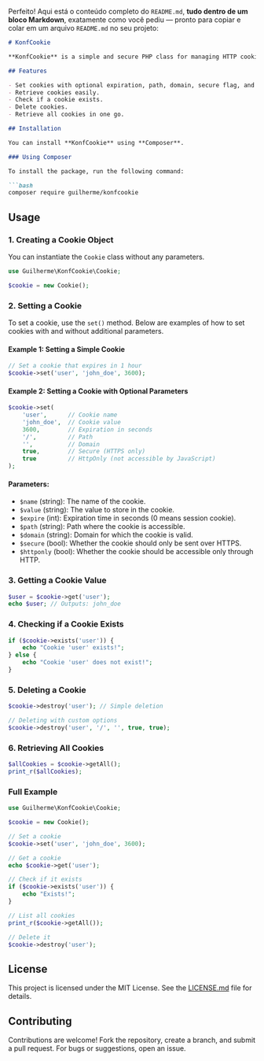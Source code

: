 Perfeito! Aqui está o conteúdo completo do `README.md`, **tudo dentro de um bloco Markdown**, exatamente como você pediu — pronto para copiar e colar em um arquivo `README.md` no seu projeto:

```markdown
# KonfCookie

**KonfCookie** is a simple and secure PHP class for managing HTTP cookies. It allows setting, getting, checking existence, deleting cookies, and retrieving all cookies in a straightforward manner.

## Features

- Set cookies with optional expiration, path, domain, secure flag, and HttpOnly flag.
- Retrieve cookies easily.
- Check if a cookie exists.
- Delete cookies.
- Retrieve all cookies in one go.

## Installation

You can install **KonfCookie** using **Composer**.

### Using Composer

To install the package, run the following command:

```bash
composer require guilherme/konfcookie
```

## Usage

### 1. Creating a Cookie Object

You can instantiate the `Cookie` class without any parameters.

```php
use Guilherme\KonfCookie\Cookie;

$cookie = new Cookie();
```

### 2. Setting a Cookie

To set a cookie, use the `set()` method. Below are examples of how to set cookies with and without additional parameters.

#### Example 1: Setting a Simple Cookie

```php
// Set a cookie that expires in 1 hour
$cookie->set('user', 'john_doe', 3600);
```

#### Example 2: Setting a Cookie with Optional Parameters

```php
$cookie->set(
    'user',      // Cookie name
    'john_doe',  // Cookie value
    3600,        // Expiration in seconds
    '/',         // Path
    '',          // Domain
    true,        // Secure (HTTPS only)
    true         // HttpOnly (not accessible by JavaScript)
);
```

#### Parameters:

- `$name` (string): The name of the cookie.
- `$value` (string): The value to store in the cookie.
- `$expire` (int): Expiration time in seconds (0 means session cookie).
- `$path` (string): Path where the cookie is accessible.
- `$domain` (string): Domain for which the cookie is valid.
- `$secure` (bool): Whether the cookie should only be sent over HTTPS.
- `$httponly` (bool): Whether the cookie should be accessible only through HTTP.

### 3. Getting a Cookie Value

```php
$user = $cookie->get('user');
echo $user; // Outputs: john_doe
```

### 4. Checking if a Cookie Exists

```php
if ($cookie->exists('user')) {
    echo "Cookie 'user' exists!";
} else {
    echo "Cookie 'user' does not exist!";
}
```

### 5. Deleting a Cookie

```php
$cookie->destroy('user'); // Simple deletion
```

```php
// Deleting with custom options
$cookie->destroy('user', '/', '', true, true);
```

### 6. Retrieving All Cookies

```php
$allCookies = $cookie->getAll();
print_r($allCookies);
```

### Full Example

```php
use Guilherme\KonfCookie\Cookie;

$cookie = new Cookie();

// Set a cookie
$cookie->set('user', 'john_doe', 3600);

// Get a cookie
echo $cookie->get('user');

// Check if it exists
if ($cookie->exists('user')) {
    echo "Exists!";
}

// List all cookies
print_r($cookie->getAll());

// Delete it
$cookie->destroy('user');
```

## License

This project is licensed under the MIT License. See the [LICENSE.md](LICENSE.md) file for details.

## Contributing

Contributions are welcome! Fork the repository, create a branch, and submit a pull request. For bugs or suggestions, open an issue.


